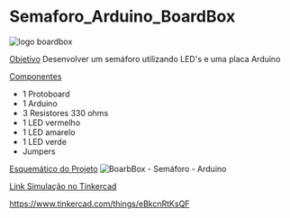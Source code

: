 # Semaforo_Arduino_BoardBox
![logo boardbox](https://user-images.githubusercontent.com/111764399/185990261-d14d6eca-a8fe-4346-8ab9-268dcb519b43.png)

[Objetivo](#descrição-do-projeto)
Desenvolver um semáforo utilizando LED's e uma placa Arduino

[Componentes](#descrição-do-projeto)
- 1 Protoboard
- 1 Arduino 
- 3 Resistores 330 ohms
- 1 LED vermelho
- 1 LED amarelo
- 1 LED verde
- Jumpers

[Esquemático do Projeto](#descrição-do-projeto)
![BoarbBox - Semáforo - Arduino](https://user-images.githubusercontent.com/111764399/185991509-9d589859-35f8-47a2-a7e3-221f859185db.png)

[Link Simulação no Tinkercad](#descrição-do-projeto)

https://www.tinkercad.com/things/eBkcnRtKsQF
